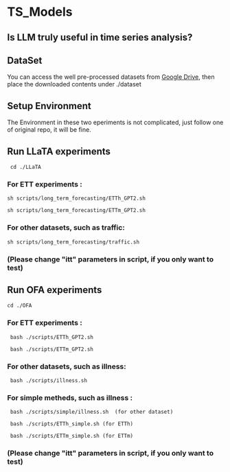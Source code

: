 # TS_Models

## Is LLM truly useful in time series analysis?

## DataSet
You can access the well pre-processed datasets from [Google Drive](https://drive.google.com/file/d/1NF7VEefXCmXuWNbnNe858WvQAkJ_7wuP/view), then place the downloaded contents under ./dataset

## Setup Environment

The Environment in these two eperiments is not complicated, just follow one of original repo, it will be fine.

## Run LLaTA experiments
     cd ./LLaTA

### For ETT experiments :

    sh scripts/long_term_forecasting/ETTh_GPT2.sh

    sh scripts/long_term_forecasting/ETTm_GPT2.sh
    
### For other datasets, such as traffic:
   
    sh scripts/long_term_forecasting/traffic.sh 

### (Please change "itt" parameters in script, if you only want to test)


## Run OFA experiments
    cd ./OFA

### For ETT experiments :
   
     bash ./scripts/ETTh_GPT2.sh   
  
     bash ./scripts/ETTm_GPT2.sh
  
### For other datasets, such as illness:

     bash ./scripts/illness.sh 

### For simple metheds, such as illness : 

     bash ./scripts/simple/illness.sh  (for other dataset)

     bash ./scripts/ETTh_simple.sh (for ETTh)

     bash ./scripts/ETTm_simple.sh (for ETTm)
   
### (Please change "itt" parameters in script, if you only want to test)


